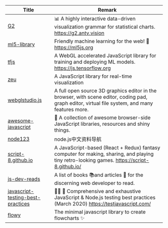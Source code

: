 | Title                             | Remark |
| --------- | ------ |
|[G2](https://github.com/antvis/g2)|📊 A highly interactive data-driven visualization grammar for statistical charts. https://g2.antv.vision|
|[ml5-library](https://github.com/ml5js/ml5-library)|Friendly machine learning for the web! 🤖 https://ml5js.org|
|[tfjs](https://github.com/tensorflow/tfjs)|A WebGL accelerated JavaScript library for training and deploying ML models. https://js.tensorflow.org|
|[zeu](https://github.com/shzlw/zeu)|A JavaScript library for real-time visualization|
|[webglstudio.js](https://github.com/jagenjo/webglstudio.js)|A full open source 3D graphics editor in the browser, with scene editor, coding pad, graph editor, virtual file system, and many features more.|
|[awesome-javascript](https://github.com/sorrycc/awesome-javascript)|🐢 A collection of awesome browser-side JavaScript libraries, resources and shiny things.|
|[node123](https://github.com/youyudehexie/node123)|node.js中文资料导航|
|[script-8.github.io](https://github.com/script-8/script-8.github.io)|A JavaScript-based (React + Redux) fantasy computer for making, sharing, and playing tiny retro-looking games. https://script-8.github.io/|
|[js-dev-reads](https://github.com/twhite96/js-dev-reads)|A list of books 📚and articles 📝 for the discerning web developer to read.|
|[javascript-testing-best-practices](https://github.com/goldbergyoni/javascript-testing-best-practices)|📗🌐 🚢 Comprehensive and exhaustive JavaScript & Node.js testing best practices (March 2020) https://testjavascript.com/|
|[flowy](https://github.com/alyssaxuu/flowy)|The minimal javascript library to create flowcharts ✨|



